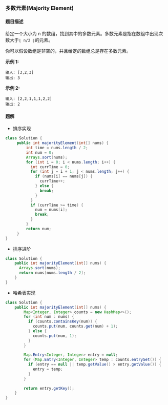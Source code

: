 ### 多数元素(Majority Element)

#### 题目描述

给定一个大小为 n 的数组，找到其中的多数元素。多数元素是指在数组中出现次数大于`⌊ n/2 ⌋`的元素。

你可以假设数组是非空的，并且给定的数组总是存在多数元素。

**示例 1:**

```
输入: [3,2,3]
输出: 3
```

**示例 2:**

```
输入: [2,2,1,1,1,2,2]
输出: 2
```

#### 题解

- 排序实现

```java
class Solution {
     public int majorityElement(int[] nums) {
         int time = nums.length / 2;
         int num = 0;
         Arrays.sort(nums);
         for (int i = 0; i < nums.length; i++) {
           int currTime = 0;
           for (int j = i + 1; j < nums.length; j++) {
             if (nums[i] == nums[j]) {
               currTime++;
             } else {
               break;
             }
           }
           if (currTime >= time) {
             num = nums[i];
             break;
           }
         }
         return num;
     }
}
```

- 排序进阶

```java
class Solution {
    public int majorityElement(int[] nums) {
      Arrays.sort(nums);
      return nums[nums.length / 2];
    }
}
```

- 哈希表实现

```java
class Solution {
    public int majorityElement(int[] nums) {
        Map<Integer, Integer> counts = new HashMap<>();
        for (int num : nums) {
          if (counts.containsKey(num)) {
            counts.put(num, counts.get(num) + 1);
          } else {
            counts.put(num, 1);
          }
        }
    
        Map.Entry<Integer, Integer> entry = null;
        for (Map.Entry<Integer, Integer> temp : counts.entrySet()) {
          if (entry == null || temp.getValue() > entry.getValue()) {
            entry = temp;
          }
        }
    
        return entry.getKey();
    }
}
```
